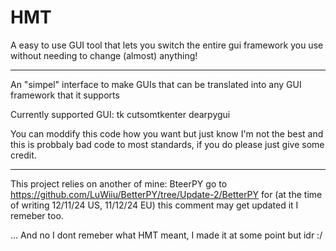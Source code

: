 # HMT
A easy to use GUI tool that lets you switch the entire gui framework you use without needing to change (almost) anything!

---

  An "simpel" interface to make GUIs that can be translated into any GUI framework that it supports

  Currently supported GUI:
      tk
      cutsomtkenter
      dearpygui
  
  You can moddify this code how you want but just know I'm not the best and this is probbaly bad code to most standards,
  if you do please just give some credit.

---

This project relies on another of mine: BteerPY go to https://github.com/LuWiiu/BetterPY/tree/Update-2/BetterPY for (at the time of writing 12/11/24 US, 11/12/24 EU) this comment may get updated it I remeber too.

... And no I dont remeber what HMT meant, I made it at some point but idr :/

